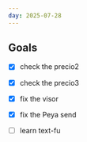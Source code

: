 ```yaml
---
day: 2025-07-28
---
```


## Goals

- [x] check the precio2
- [x] check the precio3
- [x] fix the visor
- [x] fix the Peya send

- [ ] learn text-fu
